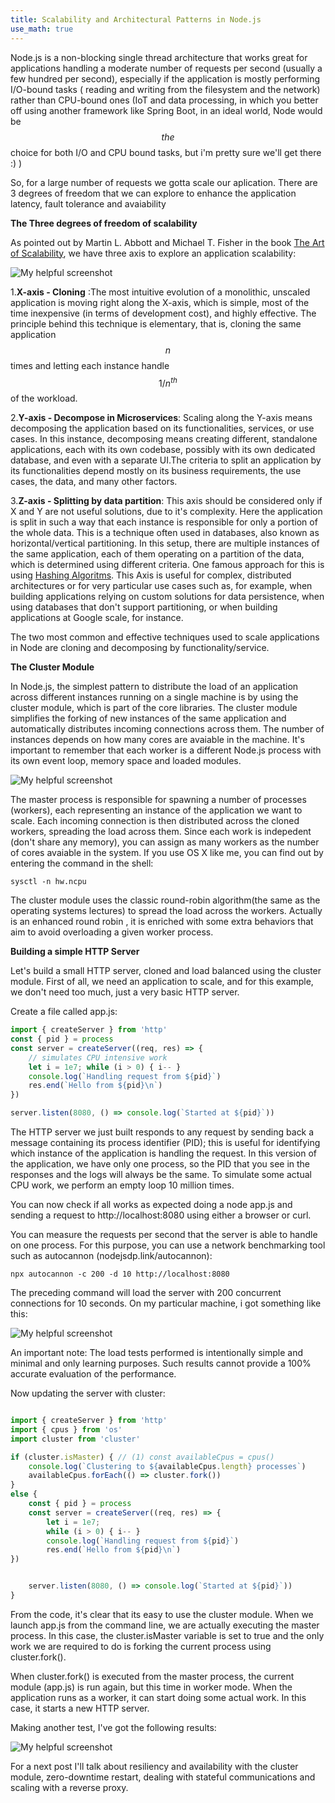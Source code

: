 ```yaml
---
title: Scalability and Architectural Patterns in Node.js
use_math: true
---
```


Node.js is a non-blocking single thread architecture that works great for applications handling a moderate number of requests per second (usually a few hundred per second), especially if the application is mostly performing I/O-bound tasks ( reading and writing from the filesystem and the network) rather than CPU-bound ones (IoT and data processing, in which you better off using another framework like Spring Boot, in an ideal world, Node would be $$the$$ choice for both I/O and CPU bound tasks, but i'm pretty sure we'll get there :) )

So, for a large number of requests we gotta scale our aplication. There are 3 degrees of freedom that we can explore to enhance the application latency, fault tolerance and avaiability

**The Three degrees of freedom of scalability**

As pointed out by Martin L. Abbott and Michael T. Fisher in the book [The Art of Scalability](https://www.amazon.com/Art-Scalability-Architecture-Organizations-Enterprise/dp/0134032802), we have three axis to explore an application scalability:

![My helpful screenshot](/assets/images/cube.png)


1.**X-axis - Cloning** :The most intuitive evolution of a monolithic, unscaled application is moving right along the X-axis, which is simple, most of the time inexpensive (in terms of development cost), and highly effective. The principle behind this technique is elementary, that is, cloning the same application $$n$$ times and letting each instance handle $$1/n^{th}$$ of the workload.

2.**Y-axis - Decompose in Microservices**: Scaling along the Y-axis means decomposing the application based on its functionalities, services, or use cases. In this instance, decomposing means creating different, standalone applications, each with its own codebase, possibly with its own dedicated database, and even with a separate UI.The criteria to split an application by its functionalities depend mostly on
its business requirements, the use cases, the data, and many other factors.

3.**Z-axis - Splitting by data partition**: This axis should be considered only if X and Y are not useful solutions, due to it's complexity. Here the application is split in such a way that each instance is responsible for only a portion of the whole data. This is a technique often used in databases, also known as horizontal/vertical partitioning. In this setup, there are multiple instances of the same application, each of them operating on a partition of the data, which is determined using different criteria. One famous approach for this is using [Hashing Algoritms](https://support.huawei.com/enterprise/br/doc/EDOC1100086965). This Axis is useful for complex, distributed architectures or for very particular use cases such as, for example, when building applications relying on custom solutions for data persistence, when using databases that don't support partitioning, or when building applications at Google scale, for instance.

The two most common and effective techniques used to scale applications in Node are cloning and decomposing by functionality/service.


**The Cluster Module**

In Node.js, the simplest pattern to distribute the load of an application across different instances running on a single machine is by using the cluster module, which is part of the core libraries. The cluster module simplifies the forking of new instances of the same application and automatically distributes incoming connections across them. The number of instances depends on how many cores are avaiable in the machine. It's important to remember that each worker is a different Node.js process with its own event loop, memory space and loaded modules.


![My helpful screenshot](/assets/images/node.png)

The master process is responsible for spawning a number of processes (workers), each representing an instance of the application we want to scale. Each incoming connection is then distributed across the cloned workers, spreading the load across them. Since each work is indepedent (don't share any memory), you can assign as many workers as the number of cores avaiable in the system. If you use OS X like me, you can find out by entering the command in the shell:

```shell
sysctl -n hw.ncpu
```

The cluster module uses the classic round-robin algorithm(the same as the operating systems lectures) to spread the load across the workers. Actually is an enhanced round robin , it is enriched with some extra behaviors that aim to avoid overloading a given worker process.


**Building a simple HTTP Server**

 Let's build a small HTTP server, cloned and load balanced using the cluster module. First of all, we need an application to scale, and for this example, we don't need too much, just a very basic HTTP server.

Create a file called app.js:

```javascript
import { createServer } from 'http'
const { pid } = process
const server = createServer((req, res) => {
    // simulates CPU intensive work
    let i = 1e7; while (i > 0) { i-- }
    console.log(`Handling request from ${pid}`)
    res.end(`Hello from ${pid}\n`) 
})

server.listen(8080, () => console.log(`Started at ${pid}`))
```

The HTTP server we just built responds to any request by sending back a message containing its process identifier (PID); this is useful for identifying which instance
of the application is handling the request. In this version of the application, we have only one process, so the PID that you see in the responses and the logs will always be the same. To simulate some actual CPU work, we perform an empty loop 10 million times.

You can now check if all works as expected doing a node app.js and sending a request to http://localhost:8080 using either a browser or curl.

You can measure the requests per second that the server is able to handle on one process. For this purpose, you can use a network benchmarking tool such as autocannon (nodejsdp.link/autocannon):

```shell
npx autocannon -c 200 -d 10 http://localhost:8080
```

The preceding command will load the server with 200 concurrent connections for 10 seconds. On my particular machine, i got something like this:

![My helpful screenshot](/assets/images/npx.png)

An important note: The load tests performed is intentionally simple and minimal and only learning purposes. Such results cannot provide a 100% accurate evaluation of the performance.


Now updating the server with cluster:


```javascript

import { createServer } from 'http' 
import { cpus } from 'os'
import cluster from 'cluster'

if (cluster.isMaster) { // (1) const availableCpus = cpus()
    console.log(`Clustering to ${availableCpus.length} processes`) 
    availableCpus.forEach(() => cluster.fork())
} 
else {
    const { pid } = process
    const server = createServer((req, res) => {
        let i = 1e7; 
        while (i > 0) { i-- } 
        console.log(`Handling request from ${pid}`) 
        res.end(`Hello from ${pid}\n`)
})


    server.listen(8080, () => console.log(`Started at ${pid}`)) 
}

```

From the code, it's clear that its easy to use the cluster module. When we launch app.js from the command line, we are actually executing the master process. In this case, the cluster.isMaster variable is set to true and the only work we are required to do is forking the current process using cluster.fork().

When cluster.fork() is executed from the master process, the current module (app.js) is run again, but this time in worker mode. When the application runs as a worker, it can start doing some actual work. In this case, it starts a new HTTP server.

Making another test, I've got the following results:

![My helpful screenshot](/assets/images/npx2.png)

For a next post I'll talk about resiliency and availability with the cluster module, zero-downtime restart, dealing with stateful communications and scaling with a reverse proxy.
